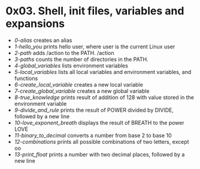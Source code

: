 # 0x03. Shell, init files, variables and expansions
- *0-alias* creates an alias
- *1-hello_you* prints hello user, where user is the current Linux user
- *2-path* adds /action to the PATH. /action
- *3-paths* counts the number of directories in the PATH.
- *4-global_variables* lists environment variables
- *5-local_variables* lists all local variables and environment variables, and functions
- *6-create_local_variable* creates a new local variable
- *7-create_global_variable* creates a new global variable
- *8-true_knowledge* prints result of addition of 128 with value stored in the environment variable
- *9-divide_and_rule* prints the result of POWER divided by DIVIDE, followed by a new line
- *10-love_exponent_breath* displays the result of BREATH to the power LOVE
- *11-binary_to_decimal* converts a number from base 2 to base 10
- *12-combinations* prints all possible combinations of two letters, except oo
- *13-print_float* prints a number with two decimal places, followed by a new line
